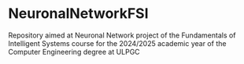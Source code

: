 # NeuronalNetworkFSI
Repository aimed at Neuronal Network project of the   Fundamentals of Intelligent Systems course for the 2024/2025 academic year of the Computer Engineering degree at ULPGC
